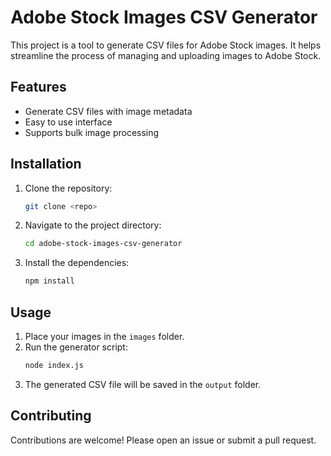# Adobe Stock Images CSV Generator

This project is a tool to generate CSV files for Adobe Stock images. It helps streamline the process of managing and uploading images to Adobe Stock.

## Features

- Generate CSV files with image metadata
- Easy to use interface
- Supports bulk image processing

## Installation

1. Clone the repository:
   ```sh
   git clone <repo>
   ```
2. Navigate to the project directory:
   ```sh
   cd adobe-stock-images-csv-generator
   ```
3. Install the dependencies:
   ```sh
   npm install
   ```

## Usage

1. Place your images in the `images` folder.
2. Run the generator script:
   ```sh
   node index.js
   ```
3. The generated CSV file will be saved in the `output` folder.

## Contributing

Contributions are welcome! Please open an issue or submit a pull request.
